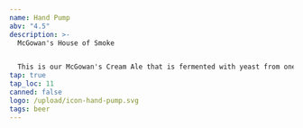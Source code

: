 ```yaml
---
name: Hand Pump
abv: "4.5"
description: >-
  McGowan's House of Smoke


  This is our McGowan's Cream Ale that is fermented with yeast from one of our smoke beers. The result is our classic cream ale with hint of smokiness!
tap: true
tap_loc: 11
canned: false
logo: /upload/icon-hand-pump.svg
tags: beer
---
```


